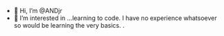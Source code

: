 - 👋 Hi, I’m @ANDjr
- 👀 I’m interested in ...learning to code. I have no experience whatsoever so would be learning the very basics.
.

<!---
ANDjr/ANDjr is a ✨ special ✨ repository because its `README.md` (this file) appears on your GitHub profile.
You can click the Preview link to take a look at your changes.
--->
